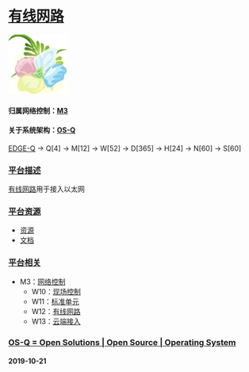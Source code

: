 ﻿# [有线网路](https://github.com/OS-Q/W12)

[![sites](OS-Q/OS-Q.png)](http://www.OS-Q.com)

#### 归属网络控制：[M3](https://github.com/OS-Q/M3)
#### 关于系统架构：[OS-Q](https://github.com/OS-Q/OS-Q)

[EDGE-Q](https://github.com/OS-Q/EDGE-Q) -> Q[4] -> M[12] -> W[52] -> D[365] -> H[24] -> N[60] -> S[60]

### [平台描述](https://github.com/OS-Q/W4/wiki)

[有线网路](https://github.com/OS-Q/W12)用于接入以太网

### [平台资源](https://github.com/OS-Q/W4)

* [资源](src/)
* [文档](docs/)

### [平台相关](https://github.com/OS-Q/W4)

* M3：[网络控制](https://github.com/OS-Q/M3)
	* W10：[现场控制](https://github.com/OS-Q/W10)
	* W11：[标准单元](https://github.com/OS-Q/W11)
	* W12：[有线网路](https://github.com/OS-Q/W12)
	* W13：[云端接入](https://github.com/OS-Q/W13)


### [OS-Q = Open Solutions | Open Source |  Operating System ](http://www.OS-Q.com/W12)
####  2019-10-21